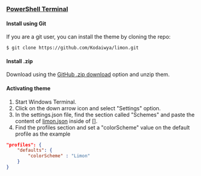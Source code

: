 ### [PowerShell Terminal](https://learn.microsoft.com/pt-br/powershell/scripting/overview?view=powershell-7.3)

#### Install using Git

If you are a git user, you can install the theme by cloning the repo:

    $ git clone https://github.com/Kodaiwya/limon.git

#### Install .zip

Download using the [GitHub .zip download](https://github.com/Kodaiwya/limon/archive/main.zip) option and unzip them.

#### Activating theme

1. Start Windows Terminal.
2. Click on the down arrow icon and select "Settings" option.
3. In the settings.json file, find the section called "Schemes" and paste the content of [limon.json](./limon.json) inside of [].
4. Find the profiles section and set a "colorScheme" value on the default profile as the example

```json
"profiles": {
    "defaults": {
        "colorScheme" : "Limon"
    }
}
```